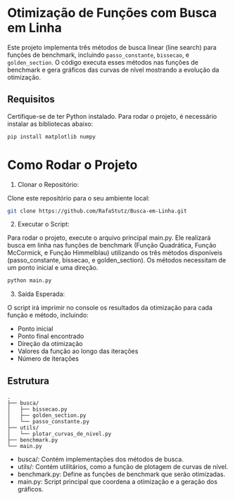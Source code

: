 # Otimização de Funções com Busca em Linha

Este projeto implementa três métodos de busca linear (line search) para funções de benchmark, incluindo `passo_constante`, `bissecao`, e `golden_section`. O código executa esses métodos nas funções de benchmark e gera gráficos das curvas de nível mostrando a evolução da otimização.

## Requisitos

Certifique-se de ter Python instalado. Para rodar o projeto, é necessário instalar as bibliotecas abaixo:

```bash
pip install matplotlib numpy

```
# Como Rodar o Projeto

1. Clonar o Repositório:

Clone este repositório para o seu ambiente local:

```bash
git clone https://github.com/RafaStutz/Busca-em-Linha.git
```
2. Executar o Script:

Para rodar o projeto, execute o arquivo principal main.py. Ele realizará busca em linha nas funções de benchmark (Função Quadrática, Função McCormick, e Função Himmelblau) utilizando os três métodos disponíveis (passo_constante, bissecao, e golden_section). Os métodos necessitam de um ponto inicial e uma direção. 

```bash
python main.py
```
3. Saída Esperada:

O script irá imprimir no console os resultados da otimização para cada função e método, incluindo:

- Ponto inicial
- Ponto final encontrado
- Direção da otimização
- Valores da função ao longo das iterações
- Número de iterações

## Estrutura

```
.
├── busca/
│   ├── bissecao.py
│   ├── golden_section.py
│   └── passo_constante.py
├── utils/
│   └── plotar_curvas_de_nivel.py
├── benchmark.py
└── main.py
```

- busca/: Contém implementações dos métodos de busca.
- utils/: Contém utilitários, como a função de plotagem de curvas de nível.
- benchmark.py: Define as funções de benchmark que serão otimizadas.
- main.py: Script principal que coordena a otimização e a geração dos gráficos.